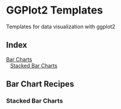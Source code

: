 # GGPlot2 Templates
Templates for data visualization with ggplot2

## Index
[Bar Charts](#Bar)  
  &ensp; [Stacked Bar Charts](#StackedBar)

<a name="Bar"/>

## Bar Chart Recipes


<a name="StackedBar"/>

### Stacked Bar Charts

